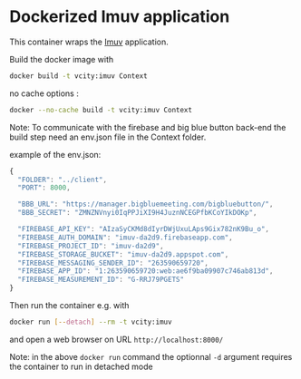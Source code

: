 # Dockerized Imuv application

This container wraps the [Imuv](https://github.com/VCityTeam/UD-Imuv) application.

Build the docker image with

```bash
docker build -t vcity:imuv Context
```
no cache options :
```bash
docker --no-cache build -t vcity:imuv Context
```

Note: To communicate with the firebase and big blue button back-end the build step need an env.json file in the Context folder.

example of the env.json:

```js
{
  "FOLDER": "../client",
  "PORT": 8000,

  "BBB_URL": "https://manager.bigbluemeeting.com/bigbluebutton/",
  "BBB_SECRET": "ZMNZNVnyi0IqPPJiXI9H4JuznNCEGPfbKCoYIkDOKp",

  "FIREBASE_API_KEY": "AIzaSyCKMd8dIyrDWjUxuLAps9Gix782nK9Bu_o",
  "FIREBASE_AUTH_DOMAIN": "imuv-da2d9.firebaseapp.com",
  "FIREBASE_PROJECT_ID": "imuv-da2d9",
  "FIREBASE_STORAGE_BUCKET": "imuv-da2d9.appspot.com",
  "FIREBASE_MESSAGING_SENDER_ID": "263590659720",
  "FIREBASE_APP_ID": "1:263590659720:web:ae6f9ba09907c746ab813d",
  "FIREBASE_MEASUREMENT_ID": "G-RRJ79PGETS"
}

```

Then run the container e.g. with

```bash
docker run [--detach] --rm -t vcity:imuv
```

and open a web browser on URL `http://localhost:8000/`

Note: in the above `docker run` command the optionnal `-d` argument requires the container to run in detached mode
